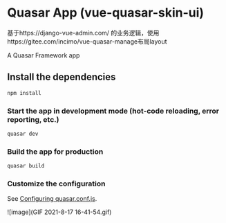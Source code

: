 # Quasar App (vue-quasar-skin-ui)

基于https://django-vue-admin.com/ 的业务逻辑，使用https://gitee.com/incimo/vue-quasar-manage布局layout

A Quasar Framework app

## Install the dependencies
```bash
npm install
```

### Start the app in development mode (hot-code reloading, error reporting, etc.)
```bash
quasar dev
```


### Build the app for production
```bash
quasar build
```

### Customize the configuration
See [Configuring quasar.conf.js](https://v1.quasar.dev/quasar-cli/quasar-conf-js).

![image](GIF 2021-8-17 16-41-54.gif)
